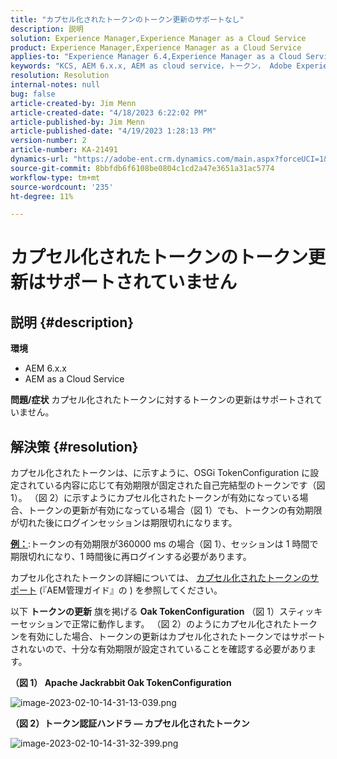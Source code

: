 ```yaml
---
title: "カプセル化されたトークンのトークン更新のサポートなし"
description: 説明
solution: Experience Manager,Experience Manager as a Cloud Service
product: Experience Manager,Experience Manager as a Cloud Service
applies-to: "Experience Manager 6.4,Experience Manager as a Cloud Service,Experience Manager 6.5"
keywords: "KCS, AEM 6.x.x, AEM as cloud service，トークン， Adobe Experience Manager, FAQ，カプセル化されたトークン， 6.4, 6.5,Experience Manageras a Cloud Service"
resolution: Resolution
internal-notes: null
bug: false
article-created-by: Jim Menn
article-created-date: "4/18/2023 6:22:02 PM"
article-published-by: Jim Menn
article-published-date: "4/19/2023 1:28:13 PM"
version-number: 2
article-number: KA-21491
dynamics-url: "https://adobe-ent.crm.dynamics.com/main.aspx?forceUCI=1&pagetype=entityrecord&etn=knowledgearticle&id=80adeee5-15de-ed11-a7c7-6045bd006b3d"
source-git-commit: 8bbfdb6f6108be0804c1cd2a47e3651a31ac5774
workflow-type: tm+mt
source-wordcount: '235'
ht-degree: 11%

---
```


# カプセル化されたトークンのトークン更新はサポートされていません

## 説明 {#description}

<b>環境</b>
- AEM 6.x.x
- AEM as a Cloud Service



<b>問題/症状</b>
カプセル化されたトークンに対するトークンの更新はサポートされていません。




## 解決策 {#resolution}


カプセル化されたトークンは、に示すように、OSGi TokenConfiguration に設定されている内容に応じて有効期限が固定された自己完結型のトークンです（図 1）。
（図 2）に示すようにカプセル化されたトークンが有効になっている場合、トークンの更新が有効になっている場合（図 1）でも、トークンの有効期限が切れた後にログインセッションは期限切れになります。

<u><b>例：</b></u>:トークンの有効期限が360000 ms の場合（図 1）、セッションは 1 時間で期限切れになり、1 時間後に再ログインする必要があります。

カプセル化されたトークンの詳細については、 [カプセル化されたトークンのサポート](https://experienceleague.adobe.com/docs/experience-manager-64/administering/security/encapsulated-token.html) (『AEM管理ガイド』の ) を参照してください。

以下 <b>トークンの更新</b> 旗を掲げる <b>Oak TokenConfiguration</b> （図 1）スティッキーセッションで正常に動作します。
（図 2）のようにカプセル化されたトークンを有効にした場合、トークンの更新はカプセル化されたトークンではサポートされないので、十分な有効期限が設定されていることを確認する必要があります。



<b>（図 1） Apache Jackrabbit Oak TokenConfiguration</b>

![image-2023-02-10-14-31-13-039.png](https://jira.corp.adobe.com/secure/attachment/9633655/image-2023-02-10-14-31-13-039.png)

<b>（図 2）トークン認証ハンドラ — カプセル化されたトークン</b>



![image-2023-02-10-14-31-32-399.png](https://jira.corp.adobe.com/secure/attachment/9633654/image-2023-02-10-14-31-32-399.png)


